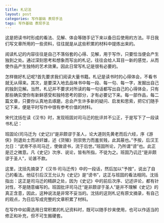 ```yaml
---
title: 札记法
layout: post
categories: 写作基础 表现手法
tags: 写作基础 表现手法
---
```


这是把读书时形成的看法、见解、体会等随手记下来以备日后使用的方法。平日我们写文章所用的一些资料，往往就是从这些积累的材料中提炼出来的。

阅读札记的内容往往是自己不落俗套的心得、见解，用于写作，只要恰当便会产生独到之处。通过深刻思考和想象而写出的札记，往往会给人耳目一新的感觉，从而使作品产生独特的艺术效果。因此日常写札记是很有必要的。

怎样做好札记呢?首先要求我们阅读大量书籍。札记是读书时的心得体会，不看书就无从得来。其次，是要深入地去品味书中每一段、每一句、每一字，发掘出自己的独到见解。当然，札记并不要求对所读的每一句话都写出自己的心得体会，只有那些确实使你有新鲜感受和独特思考的部分，才有必要记下来。每一部作品，每二篇文章，只要你认真地去琢磨，总会产生许多新的疑问、启发和思索，把它们随手记下来，便是平时写作中很有参考价值的材料。

宋代沈括在读《汉书》时，发现班固对司马迁的批评并不公正，于是写下了一段读书札记：

班固论(司马迁为《史记》)“是非颇谬于圣人，论大道则先黄老而后六经，序《游侠》则退处士而进奸雄，述《货殖》则崇势力而羞贫贱，此其蔽也。”予按，后汉王允日：“武帝不杀司马迁，使做谤书，流于后世。”班固所论，乃所谓“谤”也。此正是迁之微意。凡《史记》次序、说论，皆有所指，不徒为之。班固乃讥迁“是非颇谬于圣人”，论甚不款。

这里，沈括先摘录了《汉书·司马迁传》中的一段话，然后加以“予按”，说出了自己的看法。他征引后汉王允认为《史记》是“谤书”，这正与班固的看法相同。沈括指出：这正是司马迁的精辟之处，因为《史记》中的前后次序、记述评论，都有针对性，不是随意编写的。班固批评司马迁“是非颇谬于圣人”是并不理解《史记》的真正含意，因此，这种说法是非常不妥当的。沈括的这则札记有原文摘录，有自己的观点，为日后写成完整的文章积累了材料。

在写作中如需选用日常积累的札记资料时，既可以随手抄来使用，也可以作适当的修正和补充，但不可生搬硬套。 